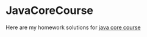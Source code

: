 # JavaCoreCourse
Here are my homework solutions for [java core course](https://youtube.com/playlist?list=PLDx53Xch8bwypYzlLzzUP6m1OMqz3HQ0u&si=s4BYylUbEjHolily)
